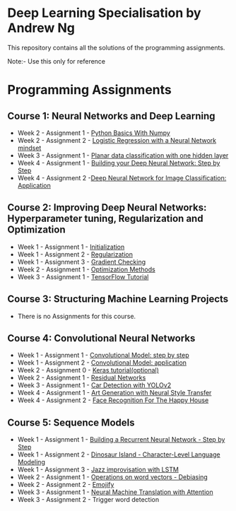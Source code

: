 # Deep Learning Specialisation by Andrew Ng

This repository contains all the solutions of the programming assignments.

Note:- Use this only for reference

# Programming Assignments
  ## Course 1: Neural Networks and Deep Learning

   -  Week 2 - Assignment 1 - [Python Basics With Numpy](https://github.com/udaykiranreddykondreddy/deep_learning_coursera_assignments/blob/master/Neural_Networks_and_Deep_Learning/week2/Python%2BBasics%2BWith%2BNumpy%2Bv3.ipynb)
   -  Week 2 - Assignment 2 - [Logistic Regression with a Neural Network mindset](https://github.com/udaykiranreddykondreddy/deep_learning_coursera_assignments/blob/master/Neural_Networks_and_Deep_Learning/week2/Logistic%2BRegression%2Bwith%2Ba%2BNeural%2BNetwork%2Bmindset%2Bv5.ipynb)
   -  Week 3 - Assignment 1 - [Planar data classification with one hidden layer](https://github.com/udaykiranreddykondreddy/deep_learning_coursera_assignments/blob/master/Neural_Networks_and_Deep_Learning/week3/Planar%2Bdata%2Bclassification%2Bwith%2Bone%2Bhidden%2Blayer%2Bv5.ipynb)
   -  Week 4 - Assignment 1 - [Building your Deep Neural Network: Step by Step](https://github.com/udaykiranreddykondreddy/deep_learning_coursera_assignments/blob/master/Neural_Networks_and_Deep_Learning/week4/Building%2Byour%2BDeep%2BNeural%2BNetwork%2B-%2BStep%2Bby%2BStep%2Bv8.ipynb)
   -  Week 4 - Assignment 2 -[Deep Neural Network for Image Classification: Application](https://github.com/udaykiranreddykondreddy/deep_learning_coursera_assignments/blob/master/Neural_Networks_and_Deep_Learning/week4/Deep%2BNeural%2BNetwork%2B-%2BApplication%2Bv8.ipynb)
   
  ## Course 2: Improving Deep Neural Networks: Hyperparameter tuning, Regularization and Optimization

   -  Week 1 - Assignment 1 - [Initialization](https://github.com/udaykiranreddykondreddy/deep_learning_coursera_assignments/blob/master/Improving%20Deep%20Neural%20Networks/week1/Initialization.ipynb)
   -  Week 1 - Assignment 2 - [Regularization](https://github.com/udaykiranreddykondreddy/deep_learning_coursera_assignments/blob/master/Improving%20Deep%20Neural%20Networks/week1/Regularization%2B-%2Bv2.ipynb)
   -  Week 1 - Assignment 3 - [Gradient Checking](https://github.com/udaykiranreddykondreddy/deep_learning_coursera_assignments/blob/master/Improving%20Deep%20Neural%20Networks/week1/Gradient%2BChecking%2Bv1.ipynb)
   -  Week 2 - Assignment 1 - [Optimization Methods](https://github.com/udaykiranreddykondreddy/deep_learning_coursera_assignments/blob/master/Improving%20Deep%20Neural%20Networks/week2/Optimization%2Bmethods.ipynb)
   -  Week 3 - Assignment 1 - [TensorFlow Tutorial](https://github.com/udaykiranreddykondreddy/deep_learning_coursera_assignments/blob/master/Improving%20Deep%20Neural%20Networks/week3/Tensorflow%2BTutorial.ipynb)
  ## Course 3: Structuring Machine Learning Projects

   - There is no Assignments for this course.
  ## Course 4: Convolutional Neural Networks

   -  Week 1 - Assignment 1 - [Convolutional Model: step by step](https://github.com/udaykiranreddykondreddy/deep_learning_coursera_assignments/blob/master/Convolutional%20Neural%20Networks%20Prev/week1/Convolution%2Bmodel%2B-%2BStep%2Bby%2BStep%2B-%2Bv2.ipynb)
   -  Week 1 - Assignment 2 - [Convolutional Model: application](https://github.com/udaykiranreddykondreddy/deep_learning_coursera_assignments/blob/master/Convolutional%20Neural%20Networks%20Prev/week1/Convolution%2Bmodel%2B-%2BApplication%2B-%2Bv1.ipynb)
   -  Week 2 - Assignment 0 - [Keras tutorial(optional)](https://github.com/udaykiranreddykondreddy/deep_learning_coursera_assignments/blob/master/Convolutional%20Neural%20Networks%20Prev/week2/Keras%2B-%2BTutorial%2B-%2BHappy%2BHouse%2Bv2.ipynb)
   -  Week 2 - Assignment 1 - [Residual Networks](https://github.com/udaykiranreddykondreddy/deep_learning_coursera_assignments/blob/master/Convolutional%20Neural%20Networks%20Prev/week2/Residual%2BNetworks%2B-%2Bv2.ipynb)
   -  Week 3 - Assignment 1 - [Car Detection with YOLOv2](https://github.com/udaykiranreddykondreddy/deep_learning_coursera_assignments/blob/master/Convolutional%20Neural%20Networks%20Prev/week3/Autonomous%2Bdriving%2Bapplication%2B-%2BCar%2Bdetection%2B-%2Bv3.ipynb)
   -  Week 4 - Assignment 1 - [Art Generation with Neural Style Transfer](https://github.com/udaykiranreddykondreddy/deep_learning_coursera_assignments/blob/master/Convolutional%20Neural%20Networks%20Prev/week4/Art%2BGeneration%2Bwith%2BNeural%2BStyle%2BTransfer%2B-%2Bv2.ipynb)
   -  Week 4 - Assignment 2 - [Face Recognition For The Happy House](https://github.com/udaykiranreddykondreddy/deep_learning_coursera_assignments/blob/master/Convolutional%20Neural%20Networks%20Prev/week4/Face%2BRecognition%2Bfor%2Bthe%2BHappy%2BHouse%2B-%2Bv3.ipynb)
  ## Course 5: Sequence Models

   -  Week 1 - Assignment 1 - [Building a Recurrent Neural Network - Step by Step](https://github.com/udaykiranreddykondreddy/deep_learning_coursera_assignments/blob/master/Sequence%20Models/week1/Building%2Ba%2BRecurrent%2BNeural%2BNetwork%2B-%2BStep%2Bby%2BStep%2B-%2Bv3.ipynb)
   -  Week 1 - Assignment 2 - [Dinosaur Island - Character-Level Language Modeling](https://github.com/udaykiranreddykondreddy/deep_learning_coursera_assignments/blob/master/Sequence%20Models/week1/Dinosaurus%2BIsland%2B--%2BCharacter%2Blevel%2Blanguage%2Bmodel%2Bfinal%2B-%2Bv3.ipynb)
   -  Week 1 - Assignment 3 - [Jazz improvisation with LSTM](https://github.com/udaykiranreddykondreddy/deep_learning_coursera_assignments/blob/master/Sequence%20Models/week1/Improvise%2Ba%2BJazz%2BSolo%2Bwith%2Ban%2BLSTM%2BNetwork%2B-%2Bv3.ipynb)
   -  Week 2 - Assignment 1 - [Operations on word vectors - Debiasing](https://github.com/udaykiranreddykondreddy/deep_learning_coursera_assignments/blob/master/Sequence%20Models/week2/Operations%2Bon%2Bword%2Bvectors%2B-%2Bv2.ipynb)
   -  Week 2 - Assignment 2 - [Emojify](https://github.com/udaykiranreddykondreddy/deep_learning_coursera_assignments/blob/master/Sequence%20Models/week2/Emojify%2B-%2Bv2.ipynb)
   -  Week 3 - Assignment 1 - [Neural Machine Translation with Attention](https://github.com/udaykiranreddykondreddy/deep_learning_coursera_assignments/blob/master/Sequence%20Models/week3/Neural%2Bmachine%2Btranslation%2Bwith%2Battention%2B-%2Bv4.ipynb)
   -  Week 3 - Assignment 2 - Trigger word detection
